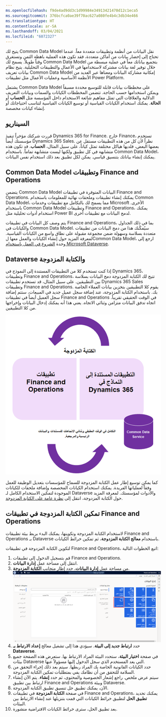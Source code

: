 ```yaml
---
ms.openlocfilehash: f9de4ad9dd3c1d99984e34913421470d12c1eca5
ms.sourcegitcommit: 376bcfca0ae39f70ac627a080fe4b4c3db34e466
ms.translationtype: HT
ms.contentlocale: ar-SA
ms.lasthandoff: 03/04/2021
ms.locfileid: "6072327"
---
```

يتيح لك Common Data Model نقل البيانات من أنظمة وتطبيقات متعددة معاً. عندما تحتاج إلى إحضار بيانات من أماكن متعددة، فقد تكون هذه العملية باهظة الثمن وتستغرق وقتاً طويلاً. يسمح لك Common Data Model بتجميع بياناتك معاً في عملية مبسطة من خلال توفير لغة بيانات مشتركة لاستخدامها في الأعمال والتطبيقات التحليلية. يتيح نظام بيانات تعريف Common Data Model إمكانية مشاركة البيانات ومعناها عبر العديد من الأنظمة الأساسية وعمليات الأعمال مثل تطبيقات Power Platform. 

يشتمل Common Data Model على مخططات بيانات قابلة للتوسيع محددة مسبقاً ويمكن استخدامها حسب الحاجة. تتضمن المخططات الكيانات والسمات وبيانات التعريف الدلالية والعلاقات التي تمثل مفاهيم شائعة الاستخدام داخل المؤسسة مثل **الحساب** أو **الحالة**. يمكنك استخدام الكيانات القياسية أو توسيع الكيانات القياسية لتناسب احتياجاتك أو إنشاء كيانات مخصصة. 

## <a name="scenario"></a>السيناريو
قررت شركتك مؤخراً تنفيذ Dynamics 365 for Finance. خارج Finance، تستخدم مؤسستك أيضاً Dynamics 365 Sales. نظراً لأن كل من هذه التطبيقات مستقل عن بعضها البعض، فلديها هياكل مختلفة تمثل كياناً، على سبيل المثال، **الحساب**. قد تكون هذه متشابهة في كل تطبيق ولكنها ليست متشابهة تماماً. باستخدام Common Data Model، يمكنك إنشاء بياناتك بتنسيق قياسي. يمكن لكل تطبيق بعد ذلك استخدام نفس البيانات. 

## <a name="the-common-data-model-and-finance-and-operations-apps"></a>Common Data Model وتطبيقات Finance and Operations
يتضمن Common Data Model البيانات المتوفرة في تطبيقات Finance and Operations. يمكنك إنشاء تطبيقات وملحقات نهائية للمعلومات باستخدام Common Data Model، مما يسمح لك بالتكامل مع تطبيقات وخدمات Microsoft الأخرى. باستخدام Common Data Model وتطبيقات Finance and Operations،  يمكنك استخدام أدوات تحليلية مثل Power BI لدمج البيانات مع تطبيقات أخرى. 

يتم وصف كل البيانات في تطبيقات Finance and Operations، بما في ذلك الجداول والكيانات في Common Data Model. سيُمكّنك هذا من دمج البيانات من تطبيقات متعددة بسلاسة وسهولة ضمن مجموعة مقبولة على نطاق واسع من الكيانات القياسية. لمعرفة المزيد حول إنشاء الكيانات والعمل معها لCommon Data Model، ارجع إلى وحدة [الشروع في العمل باستخدام Microsoft Dataverse](https://docs.microsoft.com/learn/modules/get-started-with-powerapps-common-data-service/?azure-portal=true).

## <a name="dataverse-and-dual-write"></a>Dataverse والكتابة المزدوجة
إذا كنت تستخدم كلا من التطبيقات المستندة إلى النموذج في Dynamics 365، وتطبيقات Finance and Operations، تتيح لك الكتابة المزدوجة دمج البيانات بسلاسة بين التطبيقين. على سبيل المثال، قد تستخدم تطبيقات Dynamics 365 Sales وتطبيقات Finance and Operations. يقوم كلا التطبيقين بتخزين بيانات العملاء الخاصة بك. باستخدام الكتابة المزدوجة، عند إضافة سجل عميل جديد في المبيعات، ستتم إضافة سجل العميل أيضاً في تطبيقات Finance and Operations في الوقت الحقيقي تقريباً. اتجاه تدفق البيانات متزامن وثنائي الاتجاه. يعني هذا أنه يمكنك إدخال البيانات وإخراجها من كلا التطبيقين. 

![رسم تخطيطي يوضح تدفق الكتابة المزدوجة للبيانات.](../media/common-data-service-dual-write.png) 


كما يمكن توسيع إطار عمل الكتابة المزدوجة للسماح للمؤسسات بتعديل الوظيفة للعمل وفقاً لعملياتها الفريدة. يمكنك استخدام الكيانات المخصصة وإضافة ملحقات للكيانات الموجودة لتمكين الاستخدام الكامل لـ Dataverse والأدوات لمؤسستك. لمعرفة المزيد حول الكتابة المزدوجة، انتقل إلى [نظرة عامة على الكتابة المزدوجة](https://docs.microsoft.com/dynamics365/fin-ops-core/dev-itpro/data-entities/dual-write/dual-write-overview/?azure-portal=true).

## <a name="enable-dual-write-in-finance-and-operations-apps"></a>تمكين الكتابة المزدوجة في تطبيقات Finance and Operations
لاستخدام الكتابة المزدوجة وتكوينها، يمكنك البدء بربط بيئة تطبيقات Finance and Operations بـ Dataverse باستخدام **معالج الكتابة المزدوجة**، ثم تمكين خرائط الكيانات.  

لتكوين الكتابة المزدوجة في تطبيقات Finance and Operations، اتبع الخطوات التالية:

1.  قم بتسجيل الدخول إلى تطبيقات Finance and Operations.
2.  انتقل إلى مساحة عمل **إدارة البيانات**. 
3.  من مساحة عمل **إدارة البيانات**، حدد إطار متجانب **الكتابة المزدوجة**. 
    [![لقطة شاشة لإطار متجانب الكتابة المزدوجة في صفحة إدارة البيانات.](../media/dual-write-tile-ss.png)](../media/dual-write-tile-ss.png#lightbox)
4.  حدد **ارتباط جديد إلى البيئة**. سيؤدي هذا إلى تشغيل معالج **إعداد الارتباط بـ Dataverse**. 
5.  في صفحة **اختيار البيئة**، ستحدد البيئة المراد الارتباط بها. ستعرض هذه الصفحة جميع بيئات Dataverse التي يعد المستخدم الذي سجل الدخول إليها مسؤولاً عنها. 
6.  حدد الكيانات القانونية الخاصة بك المراد ربطها. سيتم بعد ذلك إجراء التحقق من السلامة للتحقق من أن نظامك يفي بمتطلبات تمكين الكتابة المزدوجة. 
8.  سيتم عرض ملخص. راجع إشعار الخصوصية والمحتوى، ثم حدد **إنشاء**. يتم الآن إنشاء ارتباط بين تطبيق Finance and Operations وبيئة Dataverse. 
10. الآن، يمكنك تطبيق حل تنسيق تطبيق الكتابة المزدوجة. 
11. في صفحة **الكتابة المزدوجة** في تطبيقات Finance and Operations، يمكنك تحديد **تطبيق الحل** لتطبيق خرائط الكيانات التي قمت بتنزيلها عند إنشاء الارتباط بين البيئات. 
12. بعد تطبيق الحل، سترى خرائط الكيانات الافتراضية منشورة. 
